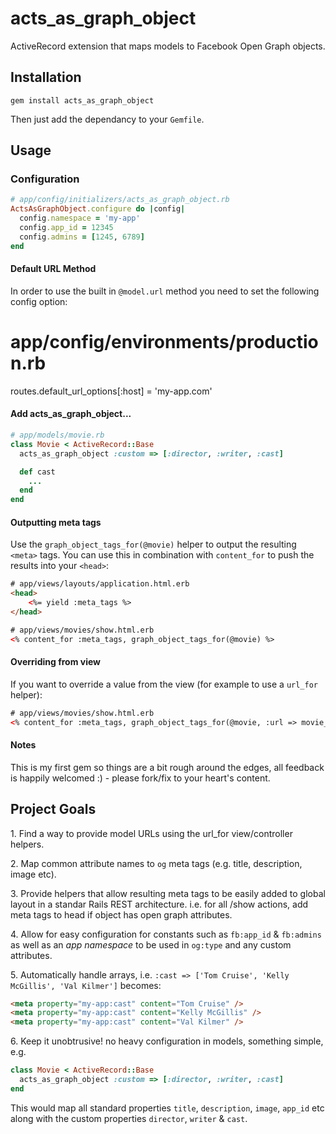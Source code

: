 # acts\_as\_graph\_object

ActiveRecord extension that maps models to Facebook Open Graph objects.

## Installation

```
gem install acts_as_graph_object
```

Then just add the dependancy to your `Gemfile`.

## Usage

### Configuration

```ruby
# app/config/initializers/acts_as_graph_object.rb
ActsAsGraphObject.configure do |config|
  config.namespace = 'my-app'
  config.app_id = 12345
  config.admins = [1245, 6789]
end
```

#### Default URL Method
In order to use the built in `@model.url` method you need to set the following config option:

# app/config/environments/production.rb
routes.default_url_options[:host] = 'my-app.com'

#### Add acts\_as\_graph\_object...

```ruby
# app/models/movie.rb
class Movie < ActiveRecord::Base
  acts_as_graph_object :custom => [:director, :writer, :cast]

  def cast
  	...
  end
end
```

#### Outputting meta tags

Use the `graph_object_tags_for(@movie)` helper to output the resulting `<meta>` tags. You can use this in combination with `content_for` to push the results into your `<head>`:

```html
# app/views/layouts/application.html.erb    
<head>
    <%= yield :meta_tags %>
</head>

# app/views/movies/show.html.erb
<% content_for :meta_tags, graph_object_tags_for(@movie) %>
```

#### Overriding from view
If you want to override a value from the view (for example to use a `url_for` helper):

```html
# app/views/movies/show.html.erb
<% content_for :meta_tags, graph_object_tags_for(@movie, :url => movie_url(@movie)) %>
```

#### Notes
This is my first gem so things are a bit rough around the edges, all feedback is happily welcomed :) - please fork/fix to your heart's content.

## Project Goals
1\. Find a way to provide model URLs using the url_for view/controller helpers.

2\. Map common attribute names to `og` meta tags (e.g. title, description, image etc).

3\. Provide helpers that allow resulting meta tags to be easily added to global layout in a standar Rails REST architecture.
  i.e. for all /show actions, add meta tags to head if object has open graph attributes.

4\. Allow for easy configuration for constants such as `fb:app_id` & `fb:admins` as well as an *app namespace* to be used in `og:type` and any custom attributes.

5\. Automatically handle arrays, i.e. `:cast => ['Tom Cruise', 'Kelly McGillis', 'Val Kilmer']` becomes:

```html
<meta property="my-app:cast" content="Tom Cruise" />
<meta property="my-app:cast" content="Kelly McGillis" />
<meta property="my-app:cast" content="Val Kilmer" />
```

6\. Keep it unobtrusive! no heavy configuration in models, something simple, e.g.

```ruby
class Movie < ActiveRecord::Base
  acts_as_graph_object :custom => [:director, :writer, :cast]
end
```

This would map all standard properties `title`, `description`, `image`, `app_id` etc along with the custom properties `director`, `writer` & `cast`.